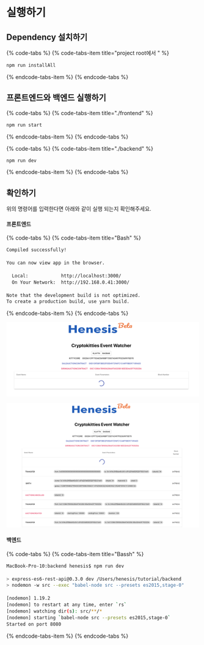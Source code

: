 # 실행하기

## Dependency 설치하기

{% code-tabs %}
{% code-tabs-item title="project root에서 " %}
```bash
npm run installAll
```
{% endcode-tabs-item %}
{% endcode-tabs %}

## 프론트엔드와 백엔드 실행하기 

{% code-tabs %}
{% code-tabs-item title="./frontend" %}
```bash
npm run start
```
{% endcode-tabs-item %}
{% endcode-tabs %}

{% code-tabs %}
{% code-tabs-item title="./backend" %}
```bash
npm run dev
```
{% endcode-tabs-item %}
{% endcode-tabs %}

## 확인하기

위의 명령어를 입력한다면 아래와 같이 실행 되는지 확인해주세요.

#### 프론트엔드 

{% code-tabs %}
{% code-tabs-item title="Bash" %}
```bash
Compiled successfully!

You can now view app in the browser.

  Local:            http://localhost:3000/
  On Your Network:  http://192.168.0.41:3000/

Note that the development build is not optimized.
To create a production build, use yarn build.
```
{% endcode-tabs-item %}
{% endcode-tabs %}

![Web Browser, &#xC544;&#xC9C1; &#xAD6C;&#xB3C5;&#xD55C; &#xC774;&#xBCA4;&#xD2B8;&#xAC00; &#xC5C6;&#xC744; &#xB54C;](../../.gitbook/assets/image.png)

![Web Browser, &#xAD6C;&#xB3C5;&#xB41C; &#xC774;&#xBCA4;&#xD2B8;&#xAC00; &#xC788;&#xC744; &#xB54C;](../../.gitbook/assets/image%20%282%29.png)

#### 백엔드 

{% code-tabs %}
{% code-tabs-item title="Bassh" %}
```bash
MacBook-Pro-10:backend henesis$ npm run dev

> express-es6-rest-api@0.3.0 dev /Users/henesis/tutorial/backend
> nodemon -w src --exec "babel-node src --presets es2015,stage-0"

[nodemon] 1.19.2
[nodemon] to restart at any time, enter `rs`
[nodemon] watching dir(s): src/**/*
[nodemon] starting `babel-node src --presets es2015,stage-0`
Started on port 8080
```
{% endcode-tabs-item %}
{% endcode-tabs %}

